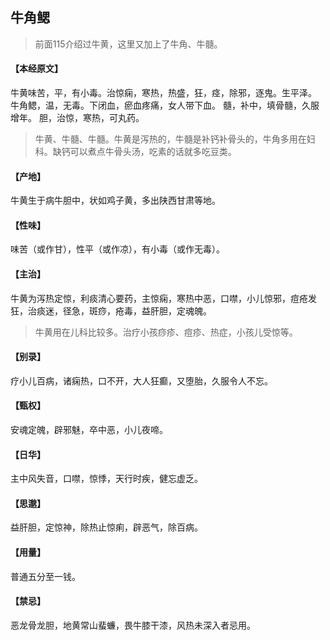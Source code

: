 ## 牛角鳃

> 前面115介绍过牛黄，这里又加上了牛角、牛髓。

#### 【本经原文】
牛黄味苦，平，有小毒。治惊痫，寒热，热盛，狂，痉，除邪，逐鬼。生平泽。
牛角鳃，温，无毒。下闭血，瘀血疼痛，女人带下血。
髓，补中，填骨髓，久服增年。
胆，治惊，寒热，可丸药。

> 牛黄、牛髓、牛髓。牛黄是泻热的，牛髓是补钙补骨头的，牛角多用在妇科。缺钙可以煮点牛骨头汤，吃素的话就多吃豆类。

#### 【产地】
牛黄生于病牛胆中，状如鸡子黄，多出陕西甘肃等地。
#### 【性味】
味苦（或作甘），性平（或作凉），有小毒（或作无毒）。
#### 【主治】
牛黄为泻热定惊，利痰清心要药，主惊痫，寒热中恶，口噤，小儿惊邪，痘疮发狂，治痰迷，径急，斑痧，疮毒，益肝胆，定魂魄。

> 牛黄用在儿科比较多。治疗小孩痧疹、痘疹、热症，小孩儿受惊等。

#### 【别录】
疗小儿百病，诸痫热，口不开，大人狂癫，又堕胎，久服令人不忘。
#### 【甄权】
安魂定魄，辟邪魅，卒中恶，小儿夜啼。
#### 【日华】
主中风失音，口噤，惊悸，天行时疾，健忘虚乏。
#### 【思邈】
益肝胆，定惊神，除热止惊痢，辟恶气，除百病。
#### 【用量】
普通五分至一钱。
#### 【禁忌】
恶龙骨龙胆，地黄常山蜚蠊，畏牛膝干漆，风热未深入者忌用。